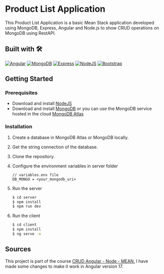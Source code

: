 # Product List Application

This Product List Application is a basic Mean Stack application developed using MongoDB, Express, Angular and Node.js to show CRUD operations on MongoDB using RestAPI.

## Built with 🛠️

[![Angular](https://img.shields.io/static/v1?label=&message=Angular&color=DD0031&logo=angular&logoColor=white&style=for-the-badge)](https://angular.io/)
[![MongoDB](https://img.shields.io/badge/MongoDB-4EA94B?style=for-the-badge&logo=mongodb&logoColor=white)](https://www.mongodb.com/)
[![Express](https://img.shields.io/badge/Express.js-404D59?style=for-the-badge)](https://expressjs.com/)
[![NodeJS](https://img.shields.io/static/v1?label=&message=NodeJS&color=339933&logo=nodedotjs&logoColor=white&style=for-the-badge)](https://nodejs.org/en/)
[![Bootstrap](https://img.shields.io/badge/bootstrap-%238511FA.svg?style=for-the-badge&logo=bootstrap&logoColor=white)](https://getbootstrap.com/)

## Getting Started

### Prerequisites

- Download and install [NodeJS](https://nodejs.org/en/download/)
- Download and install [MongoDB](https://www.mongodb.com/) or you can use the MongoDB service hosted in the cloud [MongoDB Atlas](https://www.mongodb.com/cloud/atlas)

### Installation

1. Create a database in MongoDB Atlas or MongoDB locally.

2. Get the string connection of the database.

3. Clone the repository.

4. Configure the environment variables in server folder
   ```JS
   // variables.env file
   DB_MONGO = <your_mongodb_uri>
   ```
5. Run the server
   ```sh
   $ cd server
   $ npm install
   $ npm run dev
   ```
6. Run the client
   ```sh
   $ cd client
   $ npm install
   $ ng serve -o
   ```

## Sources

This project is part of the course <a href="https://www.udemy.com/course/crud-productos-stack-mean/">CRUD Angular - Node - MEAN.</a> I have made some changes to make it work in Angular version 17.

